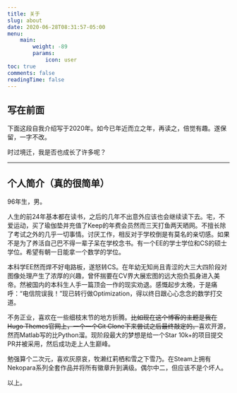 ```yaml
---
title: 关于
slug: about
date: 2020-06-28T08:31:57-05:00
menu:
    main: 
        weight: -89
        params:
            icon: user
toc: true
comments: false
readingTime: false
---
```



## 写在前面

下面这段自我介绍写于2020年。如今已年近而立之年，再读之，倍觉有趣。遂保留，一字不改。

时过境迁，我是否也成长了许多呢？

---

## 个人简介（真的很简单）
96年生，男。

人生的前24年基本都在读书，之后的几年不出意外应该也会继续读下去。宅，不爱运动，买了瑜伽垫并充值了Keep的年费会员然而三天打鱼两天晒网。不擅长除了考试之外的几乎一切事情。讨厌工作，相反对于学校倒是有莫名的亲切感。如果不是为了养活自己巴不得一辈子呆在学校念书。有一个EE的学士学位和CS的硕士学位。希望有朝一日能拿一个数学的学位。

本科学EE然而焊不好电路板，遂怒转CS。在年幼无知尚且青涩的大三大四阶段对图像处理产生了浓厚的兴趣，曾怀揣要在CV界大展宏图的远大抱负孤身进入美帝。然被国内的本科生人手一篇顶会一作的现实劝退。感慨起步太晚，于是痛呼：“电信院误我！”现已转行做Optimization，得以终日跟心心念念的数学打交道。

不务正业，喜欢在一些细枝末节的地方折腾。<del>比如现在这个博客的主题是我在Hugo Themes官网上，一个一个Git Clone下来尝试之后最终敲定的。</del>喜欢开源，然而Matlab写的比Python溜。现阶段最大的梦想是给一个Star 10k+的项目提交PR并被采用，然后成功走上人生巅峰。

勉强算个二次元，喜欢灰原哀，牧濑红莉栖和雪之下雪乃。在Steam上拥有Nekopara系列全套作品并将所有徽章升到满级。偶尔中二，但应该不是个坏人。

以上。







